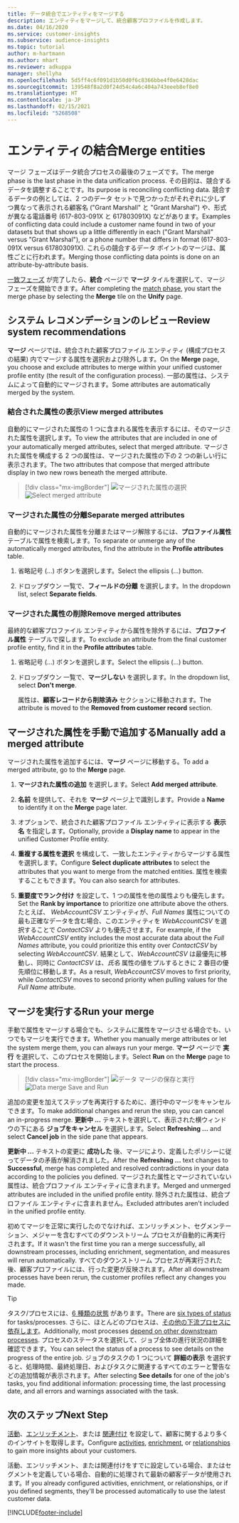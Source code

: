 ```yaml
---
title: データ統合でエンティティをマージする
description: エンティティをマージして、統合顧客プロファイルを作成します。
ms.date: 04/16/2020
ms.service: customer-insights
ms.subservice: audience-insights
ms.topic: tutorial
author: m-hartmann
ms.author: mhart
ms.reviewer: adkuppa
manager: shellyha
ms.openlocfilehash: 5d5ff4c6f091d1b50d0f6c8366bbe4f0e6428dac
ms.sourcegitcommit: 139548f8a2d0f24d54c4a6c404a743eeeb8ef8e0
ms.translationtype: HT
ms.contentlocale: ja-JP
ms.lasthandoff: 02/15/2021
ms.locfileid: "5268508"
---
```

# <a name="merge-entities"></a><span data-ttu-id="43ab2-103">エンティティの結合</span><span class="sxs-lookup"><span data-stu-id="43ab2-103">Merge entities</span></span>

<span data-ttu-id="43ab2-104">マージ フェーズはデータ統合プロセスの最後のフェーズです。</span><span class="sxs-lookup"><span data-stu-id="43ab2-104">The merge phase is the last phase in the data unification process.</span></span> <span data-ttu-id="43ab2-105">その目的は、競合するデータを調整することです。</span><span class="sxs-lookup"><span data-stu-id="43ab2-105">Its purpose is reconciling conflicting data.</span></span> <span data-ttu-id="43ab2-106">競合するデータの例としては、2 つのデータ セットで見つかったがそれぞれに少しずつ異なって表示される顧客名 ("Grant Marshall" と "Grant Marshal") や、形式が異なる電話番号 (617-803-091X と 617803091X) などがあります。</span><span class="sxs-lookup"><span data-stu-id="43ab2-106">Examples of conflicting data could include a customer name found in two of your datasets but that shows up a little differently in each ("Grant Marshall" versus "Grant Marshal"), or a phone number that differs in format (617-803-091X versus 617803091X).</span></span> <span data-ttu-id="43ab2-107">これらの競合するデータ ポイントのマージは、属性ごとに行われます。</span><span class="sxs-lookup"><span data-stu-id="43ab2-107">Merging those conflicting data points is done on an attribute-by-attribute basis.</span></span>

<span data-ttu-id="43ab2-108">[一致フェーズ](match-entities.md) が完了したら、**統合** ページで **マージ** タイルを選択して、マージ フェーズを開始できます。</span><span class="sxs-lookup"><span data-stu-id="43ab2-108">After completing the [match phase](match-entities.md), you start the merge phase by selecting the **Merge** tile on the **Unify** page.</span></span>

## <a name="review-system-recommendations"></a><span data-ttu-id="43ab2-109">システム レコメンデーションのレビュー</span><span class="sxs-lookup"><span data-stu-id="43ab2-109">Review system recommendations</span></span>

<span data-ttu-id="43ab2-110">**マージ** ページでは、統合された顧客プロファイル エンティティ (構成プロセスの結果) 内でマージする属性を選択および除外します。</span><span class="sxs-lookup"><span data-stu-id="43ab2-110">On the **Merge** page, you choose and exclude attributes to merge within your unified customer profile entity (the result of the configuration process).</span></span> <span data-ttu-id="43ab2-111">一部の属性は、システムによって自動的にマージされます。</span><span class="sxs-lookup"><span data-stu-id="43ab2-111">Some attributes are automatically merged by the system.</span></span>

### <a name="view-merged-attributes"></a><span data-ttu-id="43ab2-112">結合された属性の表示</span><span class="sxs-lookup"><span data-stu-id="43ab2-112">View merged attributes</span></span>

<span data-ttu-id="43ab2-113">自動的にマージされた属性の 1 つに含まれる属性を表示するには、そのマージされた属性を選択します。</span><span class="sxs-lookup"><span data-stu-id="43ab2-113">To view the attributes that are included in one of your automatically merged attributes, select that merged attribute.</span></span> <span data-ttu-id="43ab2-114">マージされた属性を構成する 2 つの属性は、マージされた属性の下の 2 つの新しい行に表示されます。</span><span class="sxs-lookup"><span data-stu-id="43ab2-114">The two attributes that compose that merged attribute display in two new rows beneath the merged attribute.</span></span>

> [!div class="mx-imgBorder"]
> <span data-ttu-id="43ab2-115">![マージされた属性の選択](media/configure-data-merge-profile-attributes.png "マージされた属性を選択する")</span><span class="sxs-lookup"><span data-stu-id="43ab2-115">![Select merged attribute](media/configure-data-merge-profile-attributes.png "Select merged attribute")</span></span>

### <a name="separate-merged-attributes"></a><span data-ttu-id="43ab2-116">マージされた属性の分離</span><span class="sxs-lookup"><span data-stu-id="43ab2-116">Separate merged attributes</span></span>

<span data-ttu-id="43ab2-117">自動的にマージされた属性を分離またはマージ解除するには、**プロファイル属性** テーブルで属性を検索します。</span><span class="sxs-lookup"><span data-stu-id="43ab2-117">To separate or unmerge any of the automatically merged attributes, find the attribute in the **Profile attributes** table.</span></span>

1. <span data-ttu-id="43ab2-118">省略記号 (...) ボタンを選択します。</span><span class="sxs-lookup"><span data-stu-id="43ab2-118">Select the ellipsis (...) button.</span></span>
  
2. <span data-ttu-id="43ab2-119">ドロップダウン 一覧で、**フィールドの分離** を選択します。</span><span class="sxs-lookup"><span data-stu-id="43ab2-119">In the dropdown list, select **Separate fields**.</span></span>

### <a name="remove-merged-attributes"></a><span data-ttu-id="43ab2-120">マージされた属性の削除</span><span class="sxs-lookup"><span data-stu-id="43ab2-120">Remove merged attributes</span></span>

<span data-ttu-id="43ab2-121">最終的な顧客プロファイル エンティティから属性を除外するには、**プロファイル属性** テーブルで探します。</span><span class="sxs-lookup"><span data-stu-id="43ab2-121">To exclude an attribute from the final customer profile entity, find it in the **Profile attributes** table.</span></span>

1. <span data-ttu-id="43ab2-122">省略記号 (...) ボタンを選択します。</span><span class="sxs-lookup"><span data-stu-id="43ab2-122">Select the ellipsis (...) button.</span></span>
  
2. <span data-ttu-id="43ab2-123">ドロップダウン 一覧で、**マージしない** を選択します。</span><span class="sxs-lookup"><span data-stu-id="43ab2-123">In the dropdown list, select **Don't merge**.</span></span>

   <span data-ttu-id="43ab2-124">属性は、**顧客レコードから削除済み** セクションに移動されます。</span><span class="sxs-lookup"><span data-stu-id="43ab2-124">The attribute is moved to the **Removed from customer record** section.</span></span>

## <a name="manually-add-a-merged-attribute"></a><span data-ttu-id="43ab2-125">マージされた属性を手動で追加する</span><span class="sxs-lookup"><span data-stu-id="43ab2-125">Manually add a merged attribute</span></span>

<span data-ttu-id="43ab2-126">マージされた属性を追加するには、**マージ** ページに移動する。</span><span class="sxs-lookup"><span data-stu-id="43ab2-126">To add a merged attribute, go to the **Merge** page.</span></span>

1. <span data-ttu-id="43ab2-127">**マージされた属性の追加** を選択します。</span><span class="sxs-lookup"><span data-stu-id="43ab2-127">Select **Add merged attribute**.</span></span>

2. <span data-ttu-id="43ab2-128">**名前** を提供して、それを **マージ** ページ上で識別します。</span><span class="sxs-lookup"><span data-stu-id="43ab2-128">Provide a **Name** to identify it on the **Merge** page later.</span></span>

3. <span data-ttu-id="43ab2-129">オプションで、統合された顧客プロファイル エンティティに表示する **表示名** を指定します。</span><span class="sxs-lookup"><span data-stu-id="43ab2-129">Optionally, provide a **Display name** to appear in the unified Customer Profile entity.</span></span>

4. <span data-ttu-id="43ab2-130">**重複する属性を選択** を構成して、一致したエンティティからマージする属性を選択します。</span><span class="sxs-lookup"><span data-stu-id="43ab2-130">Configure **Select duplicate attributes** to select the attributes that you want to merge from the matched entities.</span></span> <span data-ttu-id="43ab2-131">属性を検索することもできます。</span><span class="sxs-lookup"><span data-stu-id="43ab2-131">You can also search for attributes.</span></span>

5. <span data-ttu-id="43ab2-132">**重要度でランク付け** を設定して、1 つの属性を他の属性よりも優先します。</span><span class="sxs-lookup"><span data-stu-id="43ab2-132">Set the **Rank by importance** to prioritize one attribute above the others.</span></span> <span data-ttu-id="43ab2-133">たとえば、 *WebAccountCSV* エンティティが、*Full Names* 属性についての最も正確なデータを含む場合、このエンティティを *WebAccountCSV* を選択することで *ContactCSV* よりも優先させます。</span><span class="sxs-lookup"><span data-stu-id="43ab2-133">For example, if the *WebAccountCSV* entity includes the most accurate data about the *Full Names* attribute, you could prioritize this entity over *ContactCSV* by selecting *WebAccountCSV*.</span></span> <span data-ttu-id="43ab2-134">結果として、*WebAccountCSV* は最優先に移動し、同時に *ContactCSV* は、*氏名* 属性の値をプルするときに 2 番目の優先順位に移動します。</span><span class="sxs-lookup"><span data-stu-id="43ab2-134">As a result, *WebAccountCSV* moves to first priority, while *ContactCSV* moves to second priority when pulling values for the *Full Name* attribute.</span></span>

## <a name="run-your-merge"></a><span data-ttu-id="43ab2-135">マージを実行する</span><span class="sxs-lookup"><span data-stu-id="43ab2-135">Run your merge</span></span>

<span data-ttu-id="43ab2-136">手動で属性をマージする場合でも、システムに属性をマージさせる場合でも、いつでもマージを実行できます。</span><span class="sxs-lookup"><span data-stu-id="43ab2-136">Whether you manually merge attributes or let the system merge them, you can always run your merge.</span></span> <span data-ttu-id="43ab2-137">**マージ** ページで **実行** を選択して、このプロセスを開始します。</span><span class="sxs-lookup"><span data-stu-id="43ab2-137">Select **Run** on the **Merge** page to start the process.</span></span>

> [!div class="mx-imgBorder"]
> <span data-ttu-id="43ab2-138">![データ マージの保存と実行](media/configure-data-merge-save-run.png "データ マージの保存と実行")</span><span class="sxs-lookup"><span data-stu-id="43ab2-138">![Data merge Save and Run](media/configure-data-merge-save-run.png "Data merge Save and Run")</span></span>

<span data-ttu-id="43ab2-139">追加の変更を加えてステップを再実行するために、進行中のマージをキャンセルできます。</span><span class="sxs-lookup"><span data-stu-id="43ab2-139">To make additional changes and rerun the step, you can cancel an in-progress merge.</span></span> <span data-ttu-id="43ab2-140">**更新中 ...** テキストを選択して、表示された横ウィンドウの下にある **ジョブをキャンセル** を選択します。</span><span class="sxs-lookup"><span data-stu-id="43ab2-140">Select **Refreshing ...** and select **Cancel job**  in the side pane that appears.</span></span>

<span data-ttu-id="43ab2-141">**更新中 ...** テキストの変更に **成功した** 後、マージにより、定義したポリシーに従ってデータの矛盾が解消されました。</span><span class="sxs-lookup"><span data-stu-id="43ab2-141">After the **Refreshing ...** text changes to **Successful**, merge has completed and resolved contradictions in your data according to the policies you defined.</span></span> <span data-ttu-id="43ab2-142">マージされた属性とマージされていない属性は、統合プロファイル エンティティに含まれます。</span><span class="sxs-lookup"><span data-stu-id="43ab2-142">Merged and unmerged attributes are included in the unified profile entity.</span></span> <span data-ttu-id="43ab2-143">除外された属性は、統合プロファイル エンティティに含まれません。</span><span class="sxs-lookup"><span data-stu-id="43ab2-143">Excluded attributes aren't included in the unified profile entity.</span></span>

<span data-ttu-id="43ab2-144">初めてマージを正常に実行したのでなければ、エンリッチメント、セグメンテーション、メジャーを含むすべてのダウンストリーム プロセスが自動的に再実行されます。</span><span class="sxs-lookup"><span data-stu-id="43ab2-144">If it wasn't the first time you ran a merge successfully, all downstream processes, including enrichment, segmentation, and measures will rerun automatically.</span></span> <span data-ttu-id="43ab2-145">すべてのダウンストリーム プロセスが再実行された後、顧客プロファイルには、行った変更が反映されます。</span><span class="sxs-lookup"><span data-stu-id="43ab2-145">After all downstream processes have been rerun, the customer profiles reflect any changes you made.</span></span>

> [!TIP]
> <span data-ttu-id="43ab2-146">タスク/プロセスには、[6 種類の状態](system.md#status-types) があります。</span><span class="sxs-lookup"><span data-stu-id="43ab2-146">There are [six types of status](system.md#status-types) for tasks/processes.</span></span> <span data-ttu-id="43ab2-147">さらに、ほとんどのプロセスは、[その他の下流プロセスに依存します](system.md#refresh-policies)。</span><span class="sxs-lookup"><span data-stu-id="43ab2-147">Additionally, most processes [depend on other downstream processes](system.md#refresh-policies).</span></span> <span data-ttu-id="43ab2-148">プロセスのステータスを選択して、ジョブ全体の進行状況の詳細を確認できます。</span><span class="sxs-lookup"><span data-stu-id="43ab2-148">You can select the status of a process to see details on the progress of the entire job.</span></span> <span data-ttu-id="43ab2-149">ジョブのタスクの 1 つについて **詳細の表示** を選択すると、処理時間、最終処理日、およびタスクに関連するすべてのエラーと警告などの追加情報が表示されます。</span><span class="sxs-lookup"><span data-stu-id="43ab2-149">After selecting **See details** for one of the job's tasks, you find additional information: processing time, the last processing date, and all errors and warnings associated with the task.</span></span>

## <a name="next-step"></a><span data-ttu-id="43ab2-150">次のステップ</span><span class="sxs-lookup"><span data-stu-id="43ab2-150">Next Step</span></span>

<span data-ttu-id="43ab2-151">[活動](activities.md)、[エンリッチメント](enrichment-microsoft-graph.md)、または [関連付け](relationships.md) を設定して、顧客に関するより多くのインサイトを取得します。</span><span class="sxs-lookup"><span data-stu-id="43ab2-151">Configure [activities](activities.md), [enrichment](enrichment-microsoft-graph.md), or [relationships](relationships.md) to gain more insights about your customers.</span></span>

<span data-ttu-id="43ab2-152">活動、エンリッチメント、または関連付けをすでに設定している場合、またはセグメントを定義している場合、自動的に処理されて最新の顧客データが使用されます。</span><span class="sxs-lookup"><span data-stu-id="43ab2-152">If you already configured activities, enrichment, or relationships, or if you defined segments, they'll be processed automatically to use the latest customer data.</span></span>




[!INCLUDE[footer-include](../includes/footer-banner.md)]